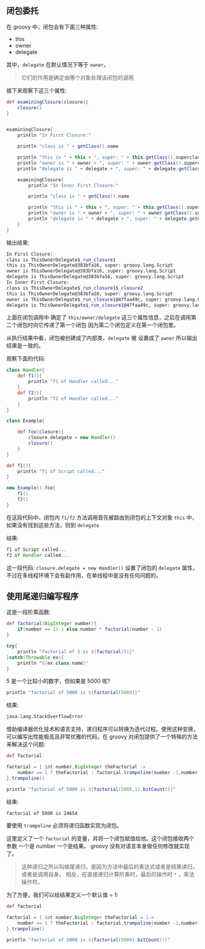 ## 闭包委托

在 groovy 中，闭包会有下面三种属性:

- this
- owner
- delegate

其中，`delegate` 在默认情况下等于 `owner`。

> 它们的作用是确定由哪个对象处理该闭包的调用

接下来观察下这三个属性:


```groovy
def examiningClosure(closure){
	closure()
}


examiningClosure{
	println "In First Closure:"

	println "class is " + getClass().name

	println "this is " + this + ", super: " + this.getClass().superclass.name 
	println "owner is " + owner + ", super: " + owner.getClass().superclass.name 
	println "delegate is " + delegate + ", super: " + delegate.getClass().superclass.name 

	examiningClosure{
		println "In Inner First Closure:"

		println "class is " + getClass().name

		println "this is " + this + ", super: " + this.getClass().superclass.name 
		println "owner is " + owner + ", super: " + owner.getClass().superclass.name 
		println "delegate is " + delegate + ", super: " + delegate.getClass().superclass.name 		
	}
}
```

输出结果:

```bash
In First Closure:
class is ThisOwnerDelegate$_run_closure1
this is ThisOwnerDelegate@383bfa16, super: groovy.lang.Script
owner is ThisOwnerDelegate@383bfa16, super: groovy.lang.Script
delegate is ThisOwnerDelegate@383bfa16, super: groovy.lang.Script
In Inner First Closure:
class is ThisOwnerDelegate$_run_closure1$_closure2
this is ThisOwnerDelegate@383bfa16, super: groovy.lang.Script
owner is ThisOwnerDelegate$_run_closure1@47faa49c, super: groovy.lang.Closure
delegate is ThisOwnerDelegate$_run_closure1@47faa49c, super: groovy.lang.Closure
```

上面在闭包调用中 确定了 `this/owner/delegate` 这三个属性信息，之后在调用第二个闭包时向它传递了第一个闭包 因为第二个闭包定义在第一个闭包里。

从执行结果中看，闭包被创建成了内部类，`delegate` 被 设置成了 `owner` 所以输出结果是一致的。

观察下面的代码:

```groovy
class Handler{
	def f1(){
		println "f1 of Handler called..."	
	}
	def f2(){
		println "f2 of Handler called..."	
	}
}

class Example{

	def foo(closure){
		closure.delegate = new Handler()
		closure()
	}
}

def f1(){
	println "f1 of Script called..."
}

new Example().foo{
	f1()
	f2()
}
```

在这段代码中，闭包内 `f1/f2` 方法调用首先被路由到闭包的上下文对象 `this` 中，如果没有找到这些方法，则到 `delegate` 

结果:

```groovy
f1 of Script called...
f2 of Handler called...
```

这一段代码: `closure.delegate = new Handler()` 设置了闭包的 `delegate` 属性，不过在多线程环境下会有副作用，在单线程中是没有任何问题的。

## 使用尾递归编写程序

这是一段阶乘函数:

```groovy
def factorial(BigInteger number){
	if(number == 1) 1 else number * factorial(number - 1)
}

try{
	println "factorial of 5 is ${factorial(5)}"
}catch(Throwable ex){
	println "${ex.class.name}"
}
```

5 是一个比较小的数字，但如果是 5000 呢? 

```groovy
println "factorial of 5000 is ${factorial(5000)}"
```

结果:

```bash
java.lang.StackOverflowError
```

借助编译器优化技术和语言支持，递归程序可以转换为迭代过程。使用这种变换，可以编写出性能极高且非常优雅的代码，在 groovy 对闭包提供了一个特殊的方法来解决这个问题:


```groovy
def factorial

factorial = { int number,BigInteger theFactorial -> 
	number == 1 ? theFactorial : factorial.trampoline(number -1,number * theFactorial)
}.trampoline()

println "factorial of 5000 is ${factorial(5000,1).bitCount()}"
```

结果:

```bash
factorial of 5000 is 24654
```

要使用 `trampoline` 必须将递归函数实现为闭包。

这里定义了一个 `factorial` 的变量，并将一个闭包赋值给他。这个闭包接收两个参数 一个是 number 一个是结果。 groovy 没有对语言本身做任何修改就实现了。

> 这种递归之所以叫做尾递归，是因为方法中最后的表达式或者是结果递归，或者是调用自身。 相反，在直接递归计算阶乘时，最后的操作时 `*` ，乘法操作符。

为了方便，我们可以给结果定义一个默认值 = 1:

```groovy
def factorial

factorial = { int number,BigInteger theFactorial = 1-> 
	number == 1 ? theFactorial : factorial.trampoline(number -1,number * theFactorial)
}.trampoline()

println "factorial of 5000 is ${factorial(5000).bitCount()}"
```





